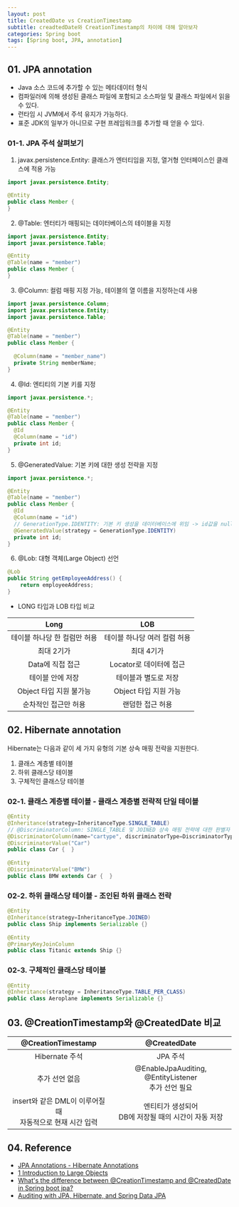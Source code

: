 ```yaml
---
layout: post
title: CreatedDate vs CreationTimestamp
subtitle: creadtedDate와 CreationTimestamp의 차이에 대해 알아보자
categories: Spring boot
tags: [Spring boot, JPA, annotation]
---
```


## 01. JPA annotation

- Java 소스 코드에 추가할 수 있는 메타데이터 형식
- 컴파일러에 의해 생성된 클래스 파일에 포함되고 소스파일 및 클래스 파일에서 읽을 수 있다.
- 런타임 시 JVM에서 주석 유지가 가능하다.
- 표준 JDK의 일부가 아니므로 구현 프레임워크를 추가할 때 얻을 수 있다.

### 01-1. JPA 주석 살펴보기

1. javax.persistence.Entity: 클래스가 엔터티임을 지정, 열거형 인터페이스인 클래스에 적용 가능

```Java
import javax.persistence.Entity;

@Entity
public class Member {
}
```

2. @Table: 엔터티가 매핑되는 데이터베이스의 테이블을 지정

```Java
import javax.persistence.Entity;
import javax.persistence.Table;

@Entity
@Table(name = "member")
public class Member {
}
```

3. @Column: 컬럼 매핑 지정 가능, 테이블의 열 이름을 지정하는데 사용

```Java
import javax.persistence.Column;
import javax.persistence.Entity;
import javax.persistence.Table;

@Entity
@Table(name = "member")
public class Member {
 
  @Column(name = "member_name")
  private String memberName;
}
```

4. @Id: 엔티티의 기본 키를 지정

```Java
import javax.persistence.*;

@Entity
@Table(name = "member")
public class Member { 
  @Id
  @Column(name = "id")
  private int id;
}
```

5. @GeneratedValue: 기본 키에 대한 생성 전략을 지정

```Java
import javax.persistence.*;

@Entity
@Table(name = "member")
public class Member { 
  @Id
  @Column(name = "id")
  // GenerationType.IDENTITY: 기본 키 생성을 데이터베이스에 위임 -> id값을 null로 하면 DB에서 알아서 AUTO_INCREMENT로 설정
  @GeneratedValue(strategy = GenerationType.IDENTITY)
  private int id;
}
```

6. @Lob: 대형 객체(Large Object) 선언

```Java
@Lob
public String getEmployeeAddress() {
    return employeeAddress;
}
```

- LONG 타입과 LOB 타입 비교

|             Long             |              LOB             |
|:----------------------------:|:----------------------------:|
| 테이블 하나당 한 컬럼만 허용 | 테이블 하나당 여러 컬럼 허용 |
|          최대 2기가          |          최대 4기가          |
|       Data에 직접 접근       |    Locator로 데이터에 접근   |
|       테이블 안에 저장       |     테이블과 별도로 저장     |
|    Object 타입 지원 불가능   |     Object 타입 지원 가능    |
|     순차적인 접근만 허용     |       랜덤한 접근 허용       |

## 02. Hibernate annotation

Hibernate는 다음과 같이 세 가지 유형의 기본 상속 매핑 전략을 지원한다.

1. 클래스 계층별 테이블
2. 하위 클래스당 테이블
3. 구체적인 클래스당 테이블

### 02-1. 클래스 계층별 테이블 - 클래스 계층별 전략적 단일 테이블

```Java
@Entity
@Inheritance(strategy=InheritanceType.SINGLE_TABLE)
// @DiscriminatorColumn: SINGLE_TABLE 및 JOINED 상속 매핑 전략에 대한 판별자 열을 지정
@DiscriminatorColumn(name="cartype", discriminatorType=DiscriminatorType.STRING )
@DiscriminatorValue("Car")
public class Car {  }
 
@Entity
@DiscriminatorValue("BMW")
public class BMW extends Car {  }
```

### 02-2. 하위 클래스당 테이블 - 조인된 하위 클래스 전략

```Java
@Entity
@Inheritance(strategy=InheritanceType.JOINED)
public class Ship implements Serializable {}
 
@Entity
@PrimaryKeyJoinColumn
public class Titanic extends Ship {}
```

### 02-3. 구체적인 클래스당 테이블

```Java
@Entity
@Inheritance(strategy = InheritanceType.TABLE_PER_CLASS)
public class Aeroplane implements Serializable {}
```

## 03. @CreationTimestamp와 @CreatedDate 비교

|                     @CreationTimestamp                    |                     @CreatedDate                    |
|:---------------------------------------------------------:|:---------------------------------------------------:|
|                       Hibernate 주석                      |                       JPA 주석                      |
|                       추가 선언 없음                      |  @EnableJpaAuditing, @EntityListener<br>추가 선언 필요 |
| insert와 같은 DML이 이루어질 때<br>자동적으로 현재 시간 입력 | 엔티티가 생성되어<br>DB에 저장될 때의 시간이 자동 저장 |

## 04. Reference

- [JPA Annotations - Hibernate Annotations](https://www.digitalocean.com/community/tutorials/jpa-hibernate-annotations)
- [1 Introduction to Large Objects](https://docs.oracle.com/cd/E18283_01/appdev.112/e18294/adlob_intro.htm)
- [What's the difference between @CreationTimestamp and @CreatedDate in Spring boot jpa?](https://stackoverflow.com/questions/66149224/whats-the-difference-between-creationtimestamp-and-createddate-in-spring-boot)
- [Auditing with JPA, Hibernate, and Spring Data JPA](https://www.baeldung.com/database-auditing-jpa)
